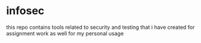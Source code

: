 # infosec
this repo contains tools related to security and testing that i have created for assignment work as well for my personal usage
